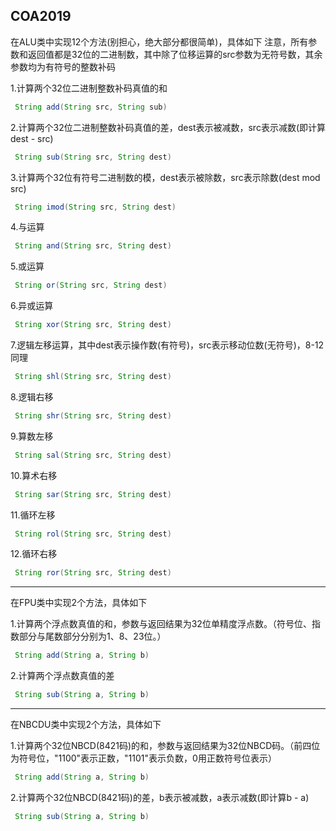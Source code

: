 ## COA2019

在ALU类中实现12个方法(别担心，绝大部分都很简单)，具体如下
注意，所有参数和返回值都是32位的二进制数，其中除了位移运算的src参数为无符号数，其余参数均为有符号的整数补码


1.计算两个32位二进制整数补码真值的和
``` java
 String add(String src, String sub)
```

2.计算两个32位二进制整数补码真值的差，dest表示被减数，src表示减数(即计算dest - src)
``` java
 String sub(String src, String dest)
```

3.计算两个32位有符号二进制数的模，dest表示被除数，src表示除数(dest mod src)
``` java
 String imod(String src, String dest)
```

4.与运算
``` java
 String and(String src, String dest)
```

5.或运算
``` java
 String or(String src, String dest)
```

6.异或运算
``` java
 String xor(String src, String dest)
```

7.逻辑左移运算，其中dest表示操作数(有符号)，src表示移动位数(无符号)，8-12同理
``` java
 String shl(String src, String dest)
```

8.逻辑右移
``` java
 String shr(String src, String dest)
```

9.算数左移
``` java
 String sal(String src, String dest)
```

10.算术右移
``` java
 String sar(String src, String dest)
```

11.循环左移
``` java
 String rol(String src, String dest)
```

12.循环右移
``` java
 String ror(String src, String dest)
```

---

在FPU类中实现2个方法，具体如下

1.计算两个浮点数真值的和，参数与返回结果为32位单精度浮点数。（符号位、指数部分与尾数部分分别为1、8、23位。）
``` java
 String add(String a, String b)
```

2.计算两个浮点数真值的差
``` java
 String sub(String a, String b)
```

---

在NBCDU类中实现2个方法，具体如下

1.计算两个32位NBCD(8421码)的和，参数与返回结果为32位NBCD码。（前四位为符号位，"1100"表示正数，"1101"表示负数，0用正数符号位表示）
``` java
 String add(String a, String b)
```

2.计算两个32位NBCD(8421码)的差，b表示被减数，a表示减数(即计算b - a)
``` java
 String sub(String a, String b)
```